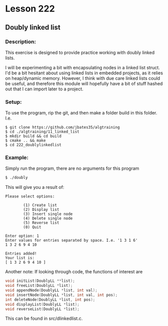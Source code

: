 # Lesson 222
## Doubly linked list
### Description:
This exercise is designed to provide practice working with doubly linked lists.

I will be experimenting a bit with encapsulating nodes in a linked list struct. I'd be a bit hesitant about using linked lists in embedded projects, as it relies on heap/dynamic memory. However, I think with due care linked lists could be useful, and therefore this module will hopefully have a bit of stuff hashed out that I can import later to a project.

### Setup: 
To use the program, rip the git, and then make a folder build in this folder. I.e.
```
$ git clone https://github.com/jbates35/algtraining
$ cd ./algtraining/11_linked_list
$ mkdir build && cd build
$ cmake .. && make
$ cd 222_doublylinkedlist 
```
### Example:
Simply run the program, there are no arguments for this program
```bash
$ ./doubly
```
This will give you a result of:
```
Please select options:

        (1) Create list
        (2) Display list
        (3) Insert single node
        (4) Delete single node
        (5) Reverse list
        (0) Quit

Enter option: 1
Enter values for entries separated by space. I.e. '1 3 1 6'
1 3 2 6 9 4 10

Entries added!
Your list is:
[ 1 3 2 6 9 4 10 ]
```
Another note: If looking through code, the functions of interest are 
```c
void initList(DoublyLL **list);
void freeList(DoublyLL *list);
void appendNode(DoublyLL *list, int val);
void insertNode(DoublyLL *list, int val, int pos);
int deleteNode(DoublyLL *list, int pos);
void displayList(DoublyLL *list);
void reverseList(DoublyLL *list);
```
This can be found in src/dlinkedlist.c. 